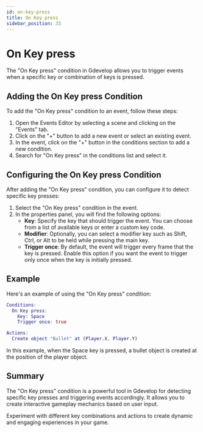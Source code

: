 ```yaml
---
id: on-key-press
title: On Key press
sidebar_position: 33
---
```


# On Key press

The "On Key press" condition in Gdevelop allows you to trigger events when a specific key or combination of keys is pressed.

## Adding the On Key press Condition

To add the "On Key press" condition to an event, follow these steps:

1. Open the Events Editor by selecting a scene and clicking on the "Events" tab.
2. Click on the "+" button to add a new event or select an existing event.
3. In the event, click on the "+" button in the conditions section to add a new condition.
4. Search for "On Key press" in the conditions list and select it.

## Configuring the On Key press Condition

After adding the "On Key press" condition, you can configure it to detect specific key presses:

1. Select the "On Key press" condition in the event.
2. In the properties panel, you will find the following options:
   - **Key**: Specify the key that should trigger the event. You can choose from a list of available keys or enter a custom key code.
   - **Modifier**: Optionally, you can select a modifier key such as Shift, Ctrl, or Alt to be held while pressing the main key.
   - **Trigger once**: By default, the event will trigger every frame that the key is pressed. Enable this option if you want the event to trigger only once when the key is initially pressed.

## Example

Here's an example of using the "On Key press" condition:

```gd
Conditions:
  On Key press:
    Key: Space
    Trigger once: true

Actions:
  Create object "Bullet" at (Player.X, Player.Y)
```

In this example, when the Space key is pressed, a bullet object is created at the position of the player object.

## Summary

The "On Key press" condition is a powerful tool in Gdevelop for detecting specific key presses and triggering events accordingly. It allows you to create interactive gameplay mechanics based on user input.

Experiment with different key combinations and actions to create dynamic and engaging experiences in your game.
